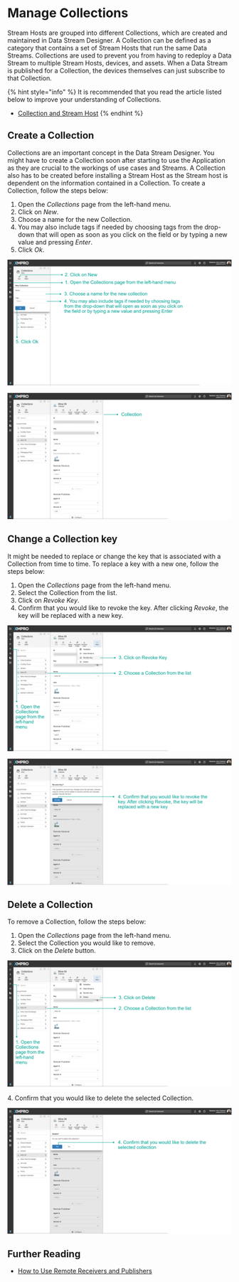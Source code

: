 # Manage Collections

Stream Hosts are grouped into different Collections, which are created and maintained in Data Stream Designer. A Collection can be defined as a category that contains a set of Stream Hosts that run the same Data Streams. Collections are used to prevent you from having to redeploy a Data Stream to multiple Stream Hosts, devices, and assets. When a Data Stream is published for a Collection, the devices themselves can just subscribe to that Collection.

{% hint style="info" %}
It is recommended that you read the article listed below to improve your understanding of Collections.

* [Collection and Stream Host](../../concepts/collection.md)
{% endhint %}

## Create a Collection

Collections are an important concept in the Data Stream Designer. You might have to create a Collection soon after starting to use the Application as they are crucial to the workings of use cases and Streams. A Collection also has to be created before installing a Stream Host as the Stream host is dependent on the information contained in a Collection. To create a Collection, follow the steps below:

1. Open the _Collections_ page from the left-hand menu.
2. Click on _New_.
3. Choose a name for the new Collection.
4. You may also include tags if needed by choosing tags from the drop-down that will open as soon as you click on the field or by typing a new value and pressing _Enter_.
5. Click _Ok_.

![](../../.gitbook/assets/C1.png)

![](<../../.gitbook/assets/image (271).png>)

## Change a Collection key

It might be needed to replace or change the key that is associated with a Collection from time to time. To replace a key with a new one, follow the steps below:

1. Open the _Collections_ page from the left-hand menu.
2. Select the Collection from the list.
3. Click on _Revoke Key_.
4. Confirm that you would like to revoke the key. After clicking _Revoke_, the key will be replaced with a new key.

![](<../../.gitbook/assets/image (946).png>)

![](../../.gitbook/assets/C4.png)

## Delete a Collection

To remove a Collection, follow the steps below:

1. Open the _Collections_ page from the left-hand menu.
2. Select the Collection you would like to remove.
3. Click on the _Delete_ button.

![](<../../.gitbook/assets/image (1323).png>)

&#x20;   4\. Confirm that you would like to delete the selected Collection.

![](../../.gitbook/assets/C6.png)

## Further Reading

* [How to Use Remote Receivers and Publishers](remote-receivers-and-publishers.md)
